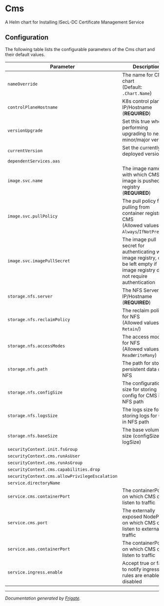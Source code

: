 
Cms
===========

A Helm chart for Installing ISecL-DC Certificate Management Service


## Configuration

The following table lists the configurable parameters of the Cms chart and their default values.

| Parameter                | Description             | Default        |
| ------------------------ | ----------------------- | -------------- |
| `nameOverride` | The name for CMS chart<br> (Default: `.Chart.Name`) | `""` |
| `controlPlaneHostname` | K8s control plane IP/Hostname<br> (**REQUIRED**) | `"<user input>"` |
| `versionUpgrade` | Set this true when performing upgrading to next minor/major version | `false` |
| `currentVersion` | Set the currently deployed version | `null` |
| `dependentServices.aas` |  | `"aas"` |
| `image.svc.name` | The image name with which CMS image is pushed to registry<br> (**REQUIRED**) | `"<user input>"` |
| `image.svc.pullPolicy` | The pull policy for pulling from container registry for CMS<br> (Allowed values: `Always`/`IfNotPresent`) | `"Always"` |
| `image.svc.imagePullSecret` | The image pull secret for authenticating with image registry, can be left empty if image registry does not require authentication | `null` |
| `storage.nfs.server` | The NFS Server IP/Hostname<br> (**REQUIRED**) | `"<user input>"` |
| `storage.nfs.reclaimPolicy` | The reclaim policy for NFS<br> (Allowed values: `Retain`/) | `"Retain"` |
| `storage.nfs.accessModes` | The access modes for NFS<br> (Allowed values: `ReadWriteMany`) | `"ReadWriteMany"` |
| `storage.nfs.path` | The path for storing persistent data on NFS | `"/mnt/nfs_share"` |
| `storage.nfs.configSize` | The configuration size for storing config for CMS in NFS path | `"10Mi"` |
| `storage.nfs.logsSize` | The logs size for storing logs for CMS in NFS path | `"1Gi"` |
| `storage.nfs.baseSize` | The base volume size (configSize + logSize) | `"1.1Gi"` |
| `securityContext.init.fsGroup` |  | `1001` |
| `securityContext.cms.runAsUser` |  | `1001` |
| `securityContext.cms.runAsGroup` |  | `1001` |
| `securityContext.cms.capabilities.drop` |  | `["all"]` |
| `securityContext.cms.allowPrivilegeEscalation` |  | `false` |
| `service.directoryName` |  | `"cms"` |
| `service.cms.containerPort` | The containerPort on which CMS can listen to traffic | `8445` |
| `service.cms.port` | The externally exposed NodePort on which CMS can listen to external traffic | `30445` |
| `service.aas.containerPort` | The containerPort on which CMS can listen to traffic | `8444` |
| `service.ingress.enable` | Accept true or false to notify ingress rules are enable or disabled | `false` |



---
_Documentation generated by [Frigate](https://frigate.readthedocs.io)._

